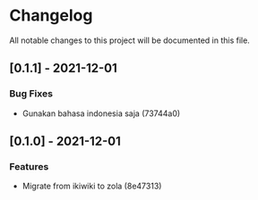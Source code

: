 # Changelog

All notable changes to this project will be documented in this file.

## [0.1.1] - 2021-12-01

### Bug Fixes
- Gunakan bahasa indonesia saja (73744a0)


## [0.1.0] - 2021-12-01

### Features
- Migrate from ikiwiki to zola (8e47313)


